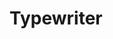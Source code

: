 <h1>Typewriter</h1>


<p id="line"></p>
<p id="line2"></p>

<script>
var i = 0;
var txt_1 = 'I am Utkarsh Nigam.'
var txt_2='M.S. Data Science Student at The George Washington University, Washington, D.C.';
var speed = 75;

function typeWriter(txt,p_id) {
    var i = 0;
    function typeWriter1(){
        if (i < txt.length) {
            document.getElementById(p_id).innerHTML += txt.charAt(i);
            i++;
            setTimeout(typeWriter1, speed);}
  }
  typeWriter1()
}


typeWriter(txt_1,"line")
setTimeout(typeWriter, 1800,txt_2,"line2")

</script>

